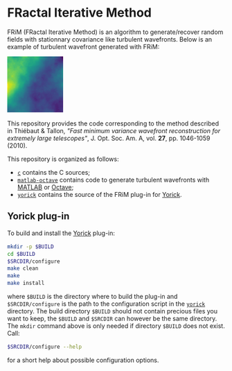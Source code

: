 # FRactal Iterative Method

FRiM (FRactal Iterative Method) is an algorithm to generate/recover random
fields with stationnary covariance like turbulent wavefronts.
Below is an example of turbulent wavefront generated with FRiM:

![FRiM](gfx/wavefront.png)

This repository provides the code corresponding to the method described in
Thiébaut & Tallon, *"Fast minimum variance wavefront reconstruction for
extremely large telescopes"*, J. Opt. Soc. Am. A, vol. **27**, pp. 1046-1059
(2010).

This repository is organized as follows:
* [`c`](./c) contains the C sources;
* [`matlab-octave`](./matlab-octave) contains code to generate turbulent
  wavefronts with [MATLAB](https://en.wikipedia.org/wiki/MATLAB) or
  [Octave](https://www.gnu.org/software/octave/);
* [`yorick`](./yorick) contains the source of the FRiM plug-in for
  [Yorick](http://github.com/dhmunro/yorick).


## Yorick plug-in

To build and install the [Yorick](http://github.com/dhmunro/yorick) plug-in:

```.sh
mkdir -p $BUILD
cd $BUILD
$SRCDIR/configure
make clean
make
make install
```

where `$BUILD` is the directory where to build the plug-in and
`$SRCDIR/configure` is the path to the configuration script in the
[`yorick`](./yorick) directory.  The build directory `$BUILD` should not
contain precious files you want to keep, the `$BUILD` and `$SRCDIR` can however
be the same directory.  The `mkdir` command above is only needed if directory
`$BUILD` does not exist.  Call:

```.sh
$SRCDIR/configure --help
```

for a short help about possible configuration options.
